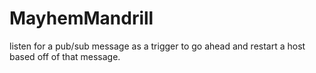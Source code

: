 # MayhemMandrill
listen for a pub/sub message as a trigger to go ahead and restart a host based off of that message. 
